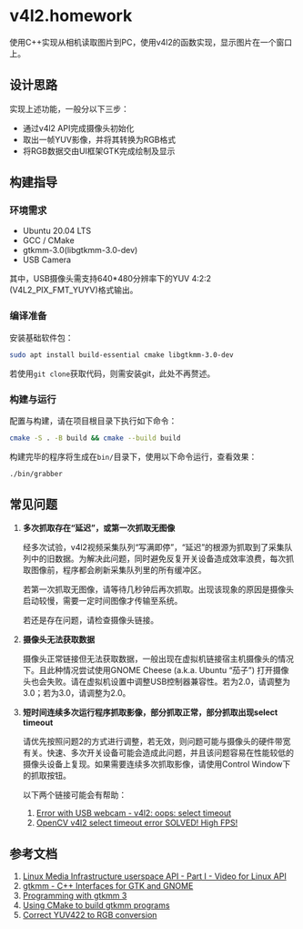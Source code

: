 # v4l2.homework

使用C++实现从相机读取图片到PC，使用v4l2的函数实现，显示图片在一个窗口上。

## 设计思路

实现上述功能，一般分以下三步：

- 通过v4l2 API完成摄像头初始化
- 取出一帧YUV影像，并将其转换为RGB格式
- 将RGB数据交由UI框架GTK完成绘制及显示

## 构建指导

### 环境需求

- Ubuntu 20.04 LTS
- GCC / CMake
- gtkmm-3.0(libgtkmm-3.0-dev)
- USB Camera

其中，USB摄像头需支持640*480分辨率下的YUV 4:2:2 (V4L2_PIX_FMT_YUYV)格式输出。

### 编译准备

安装基础软件包：

```bash
sudo apt install build-essential cmake libgtkmm-3.0-dev 
```

若使用`git clone`获取代码，则需安装git，此处不再赘述。

### 构建与运行

配置与构建，请在项目根目录下执行如下命令：

```bash
cmake -S . -B build && cmake --build build
```

构建完毕的程序将生成在`bin/`目录下，使用以下命令运行，查看效果：

```bash
./bin/grabber
```

## 常见问题

1. **多次抓取存在“延迟”，或第一次抓取无图像**

    经多次试验，v4l2视频采集队列“写满即停”，“延迟”的根源为抓取到了采集队列中的旧数据。为解决此问题，同时避免反复开关设备造成效率浪费，每次抓取图像前，程序都会刷新采集队列里的所有缓冲区。

    若第一次抓取无图像，请等待几秒钟后再次抓取。出现该现象的原因是摄像头启动较慢，需要一定时间图像才传输至系统。

    若还是存在问题，请检查摄像头链接。

2. **摄像头无法获取数据**

    摄像头正常链接但无法获取数据，一般出现在虚拟机链接宿主机摄像头的情况下。且此种情况尝试使用GNOME Cheese (a.k.a. Ubuntu “茄子”) 打开摄像头也会失败。请在虚拟机设置中调整USB控制器兼容性。若为2.0，请调整为3.0；若为3.0，请调整为2.0。

3. **短时间连续多次运行程序抓取影像，部分抓取正常，部分抓取出现select timeout**

    请优先按照问题2的方式进行调整，若无效，则问题可能与摄像头的硬件带宽有关。快速、多次开关设备可能会造成此问题，并且该问题容易在性能较低的摄像头设备上复现。如果需要连续多次抓取影像，请使用Control Window下的抓取按钮。
    
    以下两个链接可能会有帮助：

    1. [Error with USB webcam - v4l2: oops: select timeout](https://forums.raspberrypi.com/viewtopic.php?t=35184)
    2. [OpenCV v4l2 select timeout error SOLVED! High FPS!](https://forums.raspberrypi.com/viewtopic.php?t=35689)

## 参考文档

1. [Linux Media Infrastructure userspace API - Part I - Video for Linux API](https://linuxtv.org/downloads/v4l-dvb-apis-new/userspace-api/v4l/v4l2.html)
2. [gtkmm - C++ Interfaces for GTK and GNOME](https://www.gtkmm.org/en/index.html)
3. [Programming with gtkmm 3](https://developer-old.gnome.org/gtkmm-tutorial/3.24/index.html.en)
4. [Using CMake to build gtkmm programs](https://wiki.gnome.org/Projects/gtkmm/UsingCMake)
5. [Correct YUV422 to RGB conversion](https://stackoverflow.com/questions/8042563/correct-yuv422-to-rgb-conversion)